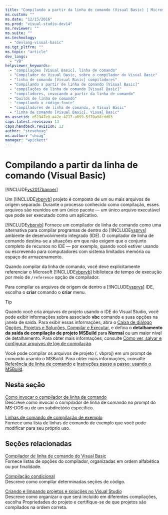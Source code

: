 ```yaml
---
title: "Compilando a partir da linha de comando (Visual Basic) | Microsoft Docs"
ms.custom: ""
ms.date: "12/15/2016"
ms.prod: "visual-studio-dev14"
ms.reviewer: ""
ms.suite: ""
ms.technology: 
  - "devlang-visual-basic"
ms.tgt_pltfrm: ""
ms.topic: "article"
dev_langs: 
  - "VB"
helpviewer_keywords: 
  - "compilações [Visual Basic], linha de comando"
  - "Compilador do Visual Basic, sobre o compilador do Visual Basic"
  - "linha de comando [Visual Basic] compiladores"
  - "Compilando a partir de linha de comando [Visual Basic]"
  - "compilações de linha de comando [Visual Basic]"
  - "compiladores, invocando a partir da linha de comando"
  - "builds de linha de comando"
  - "compilando o código-fonte"
  - "compiladores de linha de comando, o Visual Basic"
  - "linha de comando [Visual Basic], Visual Basic"
ms.assetid: e61947e9-a42e-4717-a699-5f70a98cdd03
caps.latest.revision: 13
caps.handback.revision: 13
author: "stevehoag"
ms.author: "shoag"
manager: "wpickett"
---
```

# Compilando a partir da linha de comando (Visual Basic)
[!INCLUDE[vs2017banner](../../../csharp/includes/vs2017banner.md)]

Um [!INCLUDE[vbprvb](../../../csharp/programming-guide/concepts/linq/includes/vbprvb_md.md)] projeto é composto de um ou mais arquivos de origem separado. Durante o processo conhecido como compilação, esses arquivos são reunidos em um único pacote — um único arquivo executável que pode ser executado como um aplicativo.  
  
 [!INCLUDE[vbprvb](../../../csharp/programming-guide/concepts/linq/includes/vbprvb_md.md)] Fornece um compilador de linha de comando como uma alternativa para compilar programas de dentro do [!INCLUDE[vsprvs](../../../csharp/includes/vsprvs_md.md)] ambiente de desenvolvimento integrado \(IDE\). O compilador de linha de comando destina\-se a situações em que não exigem que o conjunto completo de recursos no IDE — por exemplo, quando você estiver usando ou escrevendo para computadores com sistema limitados memória ou espaço de armazenamento.  
  
 Quando compilar da linha de comando, você deve explicitamente referenciar o Microsoft [!INCLUDE[vbprvb](../../../csharp/programming-guide/concepts/linq/includes/vbprvb_md.md)] biblioteca de tempo de execução por meio de `/reference` opção de compilador.  
  
 Para compilar os arquivos de origem de dentro a [!INCLUDE[vsprvs](../../../csharp/includes/vsprvs_md.md)] IDE, escolha o **criar** comando o **criar** menu.  
  
> [!TIP]
>  Quando você cria arquivos de projeto usando o IDE do Visual Studio, você pode exibir informações sobre associado **vbc** comando e suas opções na janela de saída. Para exibir essas informações, abra o [Caixa de diálogo Opções, Projetos e Soluções, Compilar e Executar](/visual-studio/ide/reference/options-dialog-box-projects-and-solutions-build-and-run), e defina o **detalhamento da saída de compilação de projeto MSBuild** para **Normal** ou um maior nível de detalhamento. Para obter mais informações, consulte [Como ver, salvar e configurar arquivos de log de compilação](../Topic/How%20to:%20View,%20Save,%20and%20Configure%20Build%20Log%20Files.md).  
  
 Você pode compilar os arquivos de projeto \(. vbproj\) em um prompt de comando usando o MSBuild. Para obter mais informações, consulte [Referência de linha de comando](/visual-studio/msbuild/msbuild-command-line-reference) e [Instruções passo a passo: usando o MSBuild](../Topic/Walkthrough:%20Using%20MSBuild.md).  
  
## Nesta seção  
 [Como invocar o compilador de linha de comando](../Topic/How%20to:%20Invoke%20the%20Command-Line%20Compiler%20\(Visual%20Basic\).md)  
 Descreve como invocar o compilador de linha de comando no prompt do MS\-DOS ou de um subdiretório específico.  
  
 [Linhas de comando de compilação de exemplo](../../../visual-basic/reference/command-line-compiler/sample-compilation-command-lines.md)  
 Fornece uma lista de linhas de comando de exemplo que você pode modificar para seu próprio uso.  
  
## Seções relacionadas  
 [Compilador de linha de comando do Visual Basic](../../../visual-basic/reference/command-line-compiler/index.md)  
 Fornece listas de opções do compilador, organizadas em ordem alfabética ou por finalidade.  
  
 [Compilação condicional](../../../visual-basic/programming-guide/program-structure/conditional-compilation.md)  
 Descreve como compilar determinadas seções de código.  
  
 [Criando e limpando projetos e soluções no Visual Studio](/visual-studio/ide/building-and-cleaning-projects-and-solutions-in-visual-studio)  
 Descreve como organizar o que será incluído em diferentes compilações, escolha Propriedades do projeto e certifique\-se de que projetos são compilados na ordem correta.